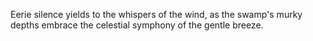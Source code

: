 Eerie silence yields to the whispers of the wind, as the swamp's murky depths embrace the celestial symphony of the gentle breeze.